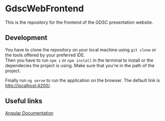 # GdscWebFrontend 

This is the repository for the frontend of the GDSC presentation website.

## Development  

You have to clone the repository on your local machine using `git clone` or the tools offered by your preferred IDE.  
Then you have to run `npm i` or `npm install` in the terminal to install or the dependecies the project is using. Make sure that you're in the path of the project. 

Finally run `ng serve` to run the application on the browser. The default link is [http://localhost:4200/](http://localhost:4200/). 

## Useful links 
[Angular Documentation](https://angular.io/docs)  
